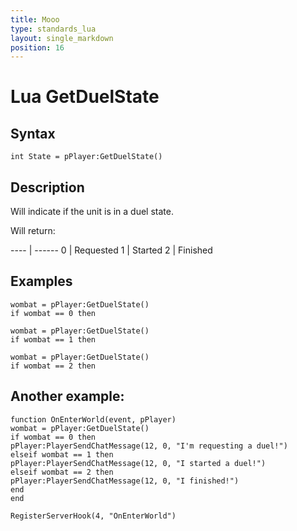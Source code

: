 ```yaml
---
title: Mooo
type: standards_lua
layout: single_markdown
position: 16
---
```


# Lua GetDuelState

## Syntax

```
int State = pPlayer:GetDuelState()
```

## Description

Will indicate if the unit is in a duel state.

Will return:

---- | ------
 0   | Requested
 1   | Started
 2   | Finished

## Examples

```
wombat = pPlayer:GetDuelState()
if wombat == 0 then
```

```
wombat = pPlayer:GetDuelState()
if wombat == 1 then
```

```
wombat = pPlayer:GetDuelState()
if wombat == 2 then
```

## Another example:

```
function OnEnterWorld(event, pPlayer)
wombat = pPlayer:GetDuelState()
if wombat == 0 then
pPlayer:PlayerSendChatMessage(12, 0, "I'm requesting a duel!")
elseif wombat == 1 then
pPlayer:PlayerSendChatMessage(12, 0, "I started a duel!")
elseif wombat == 2 then
pPlayer:PlayerSendChatMessage(12, 0, "I finished!")
end
end
 
RegisterServerHook(4, "OnEnterWorld")
```